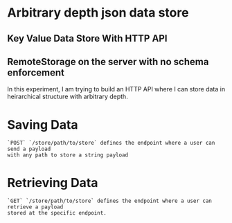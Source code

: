 # Arbitrary depth json data store
## Key Value Data Store With HTTP API
## RemoteStorage on the server with no schema enforcement 
In this experiment, I am trying to build an HTTP API where I can store 
data in heirarchical structure with arbitrary depth. 

# Saving Data
    `POST` `/store/path/to/store` defines the endpoint where a user can send a payload 
    with any path to store a string payload


# Retrieving Data
    `GET` `/store/path/to/store` defines the endpoint where a user can retrieve a payload 
    stored at the specific endpoint.
